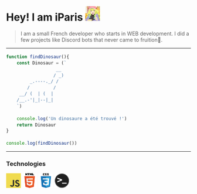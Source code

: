 <!--
	Hi people, please don't delete this line! 
	>> Github:  https://github.com/uParis
	Thanks <3
-->

# Hey! I am iParis <img src="assets/Quetzalcoatl.gif" width="40" height="40" />

> I am a small French developer who starts in WEB development. I did a few projects like Discord bots that never came to fruition🌙.

---


```js
function findDinosaur(){
	const Dinosaur = (`
	               __
	              / _)
	     _.----._/ /
	    /         /
	 __/ (  | (  |
	/__.-'|_|--|_|
	`)

	console.log('Un dinosaure a été trouvé !')
	return Dinosaur
}

console.log(findDinosaur())
```

---

### Technologies

<code><img height="40" src="https://raw.githubusercontent.com/github/explore/80688e429a7d4ef2fca1e82350fe8e3517d3494d/topics/javascript/javascript.png"></code>
<code><img height="40" src="https://raw.githubusercontent.com/github/explore/80688e429a7d4ef2fca1e82350fe8e3517d3494d/topics/html/html.png"></code>
<code><img height="40" src="https://raw.githubusercontent.com/github/explore/80688e429a7d4ef2fca1e82350fe8e3517d3494d/topics/css/css.png"></code>
<code><img height="40" src="https://raw.githubusercontent.com/github/explore/80688e429a7d4ef2fca1e82350fe8e3517d3494d/topics/terminal/terminal.png"></code>
